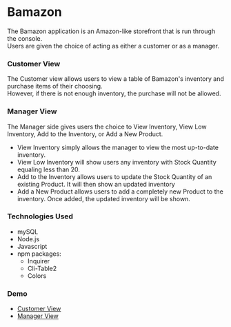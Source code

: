 # Bamazon

The Bamazon application is an Amazon-like storefront that is run through the console. <br>
Users are given the choice of acting as either a customer or as a manager.<br>

### Customer View
The Customer view allows users to view a table of Bamazon's inventory and purchase items of their choosing.<br>
However, if there is not enough inventory, the purchase will not be allowed.<br>

### Manager View
The Manager side gives users the choice to View Inventory, View Low Inventory, Add to the Inventory, or Add a New Product.<br>
 * View Inventory simply allows the manager to view the most up-to-date inventory.<br>
 * View Low Inventory will show users any inventory with Stock Quantity equaling less than 20.<br>
 * Add to the Inventory allows users to update the Stock Quantity of an existing Product. It will then show an updated inventory<br>
 * Add a New Product allows users to add a completely new Product to the inventory. Once added, the updated inventory will be shown.<br>
 
 ### Technologies Used

 * mySQL<br>
 * Node.js<br>
 * Javascript<br>
 * npm packages:<br>
   - Inquirer<br>
    - Cli-Table2<br>
    - Colors<br>
 
 ### Demo
 
 * [Customer View](https://drive.google.com/file/d/1nMXf11Y_4Jf0Atq-o0AtR-pNn53sOhHh/view?usp=sharing)
 * [Manager View](https://drive.google.com/file/d/1rgEPaNwd9WQR2e4AqCS0vEenRBSxbf3l/view?usp=sharing)
